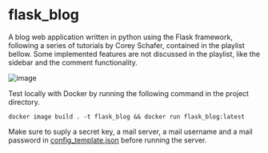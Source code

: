 # flask_blog
A blog web application written in python using the Flask framework, following a series of tutorials by Corey Schafer, contained in the playlist bellow. Some implemented features are not discussed in the playlist, like the sidebar and the comment functionality.

![image](https://user-images.githubusercontent.com/26972046/167320996-9999b1ff-acb5-4e36-976a-13256bd229b5.png)

Test locally with Docker by running the following command in the project directory.
```
docker image build . -t flask_blog && docker run flask_blog:latest
```
Make sure to suply a secret key, a mail server, a mail username and a mail password in [config_template.json](config_template.json) before running the server.
